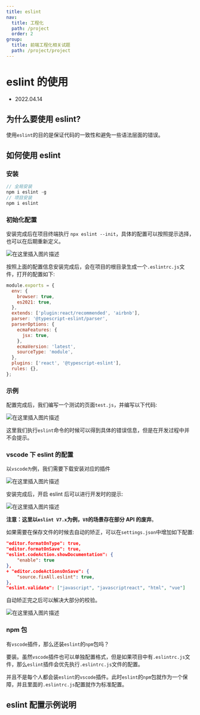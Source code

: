 ```yaml
---
title: eslint
nav:
  title: 工程化
  path: /project
  order: 2
group:
  title: 前端工程化相关试题
  path: /project/project
---
```


# eslint 的使用

- 2022.04.14

## 为什么要使用 eslint?

使用`eslint`的目的是保证代码的一致性和避免一些语法层面的错误。

## 如何使用 eslint

### 安装

```js
// 全局安装
npm i eslint -g
// 项目安装
npm i eslint
```

### 初始化配置

安装完成后在项目终端执行 `npx eslint --init`，具体的配置可以按照提示选择，也可以在后期重新定义。

![在这里插入图片描述](https://img-blog.csdnimg.cn/8d9069d9dfb44800b33b5c8a9bce8d69.png?x-oss-process=image,type_d3F5LXplbmhlaQ,shadow_50,text_Q1NETiBAeGpsMjcxMzE0,size_20,color_FFFFFF,t_70,g_se,x_16)

按照上面的配置信息安装完成后，会在项目的根目录生成一个`.eslintrc.js`文件，打开的配置如下:

```js
module.exports = {
  env: {
    browser: true,
    es2021: true,
  },
  extends: ['plugin:react/recommended', 'airbnb'],
  parser: '@typescript-eslint/parser',
  parserOptions: {
    ecmaFeatures: {
      jsx: true,
    },
    ecmaVersion: 'latest',
    sourceType: 'module',
  },
  plugins: ['react', '@typescript-eslint'],
  rules: {},
};
```

### 示例

配置完成后，我们编写一个测试的页面`test.js`，并编写以下代码:

![在这里插入图片描述](https://img-blog.csdnimg.cn/afce9f7539a74972a943ef0eb9fb89d9.png?x-oss-process=image,type_d3F5LXplbmhlaQ,shadow_50,text_Q1NETiBAeGpsMjcxMzE0,size_20,color_FFFFFF,t_70,g_se,x_16)

这里我们执行`eslint`命令的时候可以得到具体的错误信息，但是在开发过程中并不会提示。

### vscode 下 eslint 的配置

以`vscode为`例，我们需要下载安装对应的插件

![在这里插入图片描述](https://img-blog.csdnimg.cn/8501325d9cf04213aefc474e97b74181.png?x-oss-process=image,type_d3F5LXplbmhlaQ,shadow_50,text_Q1NETiBAeGpsMjcxMzE0,size_20,color_FFFFFF,t_70,g_se,x_16)

安装完成后，开启 eslint 后可以进行开发时的提示:

![在这里插入图片描述](https://img-blog.csdnimg.cn/d1410cb4eb544975a9347367dbef92b5.png?x-oss-process=image/watermark,type_d3F5LXplbmhlaQ,shadow_50,text_Q1NETiBAeGpsMjcxMzE0,size_20,color_FFFFFF,t_70,g_se,x_16)

**注意：这里以`eslint V7.x`为例，`V8`的场景存在部分 API 的废弃**。

如果需要在保存文件的时候去自动的矫正，可以在`settings.json`中增加如下配置:

```json
"editor.formatOnType": true,
"editor.formatOnSave": true,
"eslint.codeAction.showDocumentation": {
    "enable": true
},
+ "editor.codeActionsOnSave": {
    "source.fixAll.eslint": true,
},
"eslint.validate": ["javascript", "javascriptreact", "html", "vue"]
```

自动矫正完之后可以解决大部分的校验。

![在这里插入图片描述](https://img-blog.csdnimg.cn/93f3432605bc44b88857de5136f52460.png?x-oss-process=image/watermark,type_d3F5LXplbmhlaQ,shadow_50,text_Q1NETiBAeGpsMjcxMzE0,size_20,color_FFFFFF,t_70,g_se,x_16)

### npm 包

有`vscode`插件，那么还装`eslint`的`npm`包吗？

要装。虽然`vscode`插件也可以单独配置格式，但是如果项目中有`.eslintrc.js`文件，那么`eslint`插件会优先执行`.eslintrc.js`文件的配置。

并且不是每个人都会装`eslint`的`vscode`插件。此时`eslint`的`npm`包就作为一个保障，并且里面的`.eslintrc.js`配置就作为标准配置。

## eslint 配置示例说明
